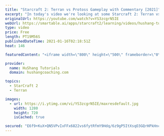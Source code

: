 ```yaml
---
title: "Starcraft 2: Terran vs Protoss Gameplay with Commentary [2021]"
excerpt: "In today's video we're looking at some Starcraft 2: Terran vs Protoss gameplay. We'll be covering TvP all week. Let's get to it!  0:00 - Intro/Cinematic 1:12 - SC2 Terran Gameplay  19:00 - Like/Share/Subscribe!  #terran #gameplay #Starcraft2 #ladder #commentary Starcraft 2: Terran vs Protoss Gameplay"
originalUrl: https://youtube.com/watch?v=YS3zcgrN5IE
webUrl: https://smartable.ai/apps/starcraft2/learning/videos/hushang-tutorials-starcraft-2-terran-vs-protoss-gameplay-with-commentary-2021/
type: video
price: Free
length: PT19M56S
publishedDateTime: 2021-01-16T02:18:51Z
heat: 146

featuredContent: "<iframe width=\"800\" height=\"500\" frameborder=\"0\" src=\"https://www.youtube.com/embed/YS3zcgrN5IE\" allow=\"accelerometer; autoplay; encrypted-media; gyroscope; picture-in-picture\" allowfullscreen></iframe>"

provider:
  name: HuShang Tutorials
  domain: hushangcoaching.com

topics:
  - StarCraft 2
  - Terran

images:
  - url: https://i.ytimg.com/vi/YS3zcgrN5IE/maxresdefault.jpg
    width: 1280
    height: 720
    isCached: true

secured: "E6f9+KuX+QN5VPvIxFFx6822vs6fytRfmY9Hdq/6z9gP5ItXsqO3GQrHPkHncbtpw7Zfx81W7woiJnQatTxBagchqHPVkt0veAtWHLyQd1eDeBGxQqxwuwNTyPqNDfP4ndloRMFM5dGN5/ZhkBz64V2FCbYFgIJtMdNS7Vz+1k8NOM5p2HayaYOcv+E88DJMYrufe4rxbLFcTiG4Mje04Md/mPdKQtj/N/PtCdKp1owDlU+SFGly4yh/yYlKjyFMgLpzOc9sY/C4bUdNab/YXGpsTnneTZKBr36dnhLjhn1ePLWKLzalk3nKhzbAFy6Eup37naG5QqPHgFOzNcPsKhDpL7hDVA5AXbEIPR7BX3/4HGFBoibv6KcYqHq/EobxKDdA1HNk6NzCrrGxvziD0X/ZXxy4Dy43AMj13u9zf2A=;KQQBz1ZuMEXn9yjzi3kv0w=="
---
```


